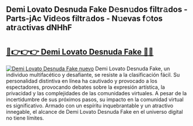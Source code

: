 ## Demi Lovato Desnuda Fake D𝚎sn𝚞dos filtr𝚊dos - Parts-jAc Vid𝚎os filtr𝚊dos - N𝚞evas f𝚘tos atr𝚊ctivas dNHhF

# <h2><a href="http://mb9wmyi.tromn.icu/?c=Demi+Lovato+Desnuda+Fake">🔗👉👉👉 Demi Lovato Desnuda Fake 🔗🔗</a></h2>

[![Demi Lovato Desnuda Fake nuevo](https://i.imgur.com/pEAQMta.gif)](http://mb9wmyi.tromn.icu/?c=Demi+Lovato+Desnuda+Fake)
Demi Lovato Desnuda Fake, un individuo multifacético y desafiante, se resiste a la clasificación fácil. Su personalidad distintiva en línea ha cautivado y provocado a los espectadores, provocando debates sobre la expresión artística, la privacidad y las complejidades de las comunidades virtuales. A pesar de la incertidumbre de sus próximos pasos, su impacto en la comunidad virtual es significativo. Armado con un espíritu inquebrantable y un atractivo innegable, el alcance de Demi Lovato Desnuda Fake en el universo digital no tiene límites.
